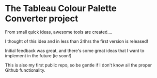 # The Tableau Colour Palette Converter project

From small quick ideas, awesome tools are created....

I thought of this idea and in less than 24hrs the first version is released!

Initial feedback was great, and there's some great ideas that I want to implement in the future (ie soon!)

This is also my first public repo, so be gentle if I don't know all the proper Github functionality.
